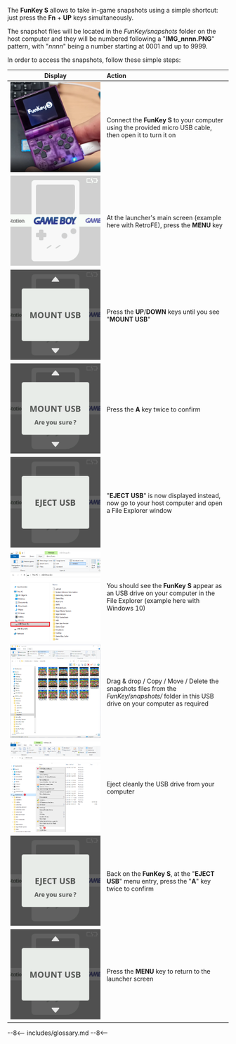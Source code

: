The **FunKey S** allows to take in-game snapshots using a simple
shortcut: just press the **Fn** + **UP** keys simultaneously.

The snapshot files will be located in the _FunKey/snapshots_ folder on
the host computer and they will be numbered following a
"**IMG_nnnn.PNG**" pattern, with "_nnnn_" being a number starting at
0001 and up to 9999.

In order to access the snapshots, follow these simple steps:

| **Display**                                                          | **Action**                                                                                                                                |
|:--------------------------------------------------------------------:|:------------------------------------------------------------------------------------------------------------------------------------------|
| ![Connection PC](/assets/images/Connection_PC.png)                   | Connect the **FunKey S** to your computer using the provided micro USB cable, then open it to turn it on                                  |
| ![RetroFE](/assets/images/RetroFE.png)                               | At the launcher's main screen (example here with RetroFE), press the **MENU** key                                                         |
| ![Mount USB](/assets/images/Mount_USB.png)                           | Press the **UP**/**DOWN** keys until you see "**MOUNT USB**"                                                                              |
| ![Mount USB Are you sure](/assets/images/Mount_USB_are_you_sure.png) | Press the **A** key twice to confirm                                                                                                      |
| ![Eject USB](/assets/images/Eject_USB.png)                           | "**EJECT USB**" is now displayed instead, now go to your host computer and open a File Explorer window                                    |
| ![USB Drive](/assets/images/USB_Drive.png)                           | You should see the **FunKey S** appear as an USB drive on your computer in the File Explorer (example here with Windows 10)               |
| ![Copy ROM](/assets/images/Snapshots.png)                            | Drag & drop / Copy / Move / Delete the snapshots files from the _FunKey/snapshots/_ folder in this USB drive on your computer as required |
| ![Eject Drive](/assets/images/Eject_Drive.png)                       | Eject cleanly the USB drive from your computer                                                                                            |
| ![Eject USB Are you sure](/assets/images/Eject_USB_are_you_sure.png) | Back on the **FunKey S**, at the "**EJECT USB**" menu entry, press the "**A**" key twice to confirm                                       |
| ![Unmout USB](/assets/images/Mount_USB.png)                          | Press the **MENU** key to return to the launcher screen                                                                                   |

--8<--
includes/glossary.md
--8<--

